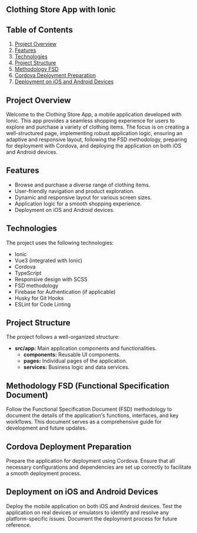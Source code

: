 ## Clothing Store App with Ionic

## Table of Contents

1. [Project Overview](#project-overview)
2. [Features](#features)
3. [Technologies](#technologies)
4. [Project Structure](#project-structure)
5. [Methodology FSD](#methodology-fsd-functional-specification-document)
6. [Cordova Deployment Preparation](#cordova-deployment-preparation)
7. [Deployment on iOS and Android Devices](#deployment-on-ios-and-android-devices)

## Project Overview

Welcome to the Clothing Store App, a mobile application developed with Ionic. This app provides a seamless shopping experience for users to explore and purchase a variety of clothing items. The focus is on creating a well-structured page, implementing robust application logic, ensuring an adaptive and responsive layout, following the FSD methodology, preparing for deployment with Cordova, and deploying the application on both iOS and Android devices.

## Features

- Browse and purchase a diverse range of clothing items.
- User-friendly navigation and product exploration.
- Dynamic and responsive layout for various screen sizes.
- Application logic for a smooth shopping experience.
- Deployment on iOS and Android devices.

## Technologies

The project uses the following technologies:

- Ionic
- Vue3 (integrated with Ionic)
- Cordova
- TypeScript
- Responsive design with SCSS
- FSD methodology
- Firebase for Authentication (if applicable)
- Husky for Git Hooks
- ESLint for Code Linting

## Project Structure

The project follows a well-organized structure:

- **src/app:** Main application components and functionalities.
  - **components:** Reusable UI components.
  - **pages:** Individual pages of the application.
  - **services:** Business logic and data services.

## Methodology FSD (Functional Specification Document)

Follow the Functional Specification Document (FSD) methodology to document the details of the application's functions, interfaces, and key workflows. This document serves as a comprehensive guide for development and future updates.

## Cordova Deployment Preparation

Prepare the application for deployment using Cordova. Ensure that all necessary configurations and dependencies are set up correctly to facilitate a smooth deployment process.

## Deployment on iOS and Android Devices

Deploy the mobile application on both iOS and Android devices. Test the application on real devices or emulators to identify and resolve any platform-specific issues. Document the deployment process for future reference.
